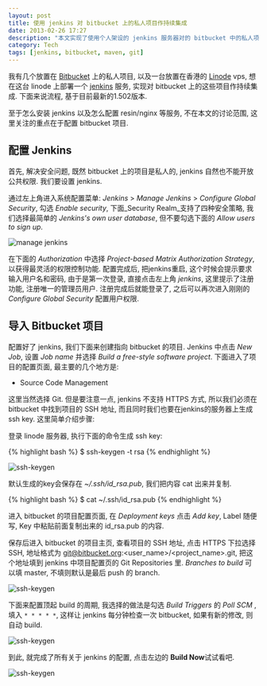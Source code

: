 ```yaml
---
layout: post
title: 使用 jenkins 对 bitbucket 上的私人项目作持续集成
date: 2013-02-26 17:27
description: "本文实现了使用个人架设的 jenkins 服务器对的 bitbucket 中的私人项目作持续集成, 项目使用 git 作版本控制, maven 作构建管理"
category: Tech
tags: [jenkins, bitbucket, maven, git]
---
```

我有几个放置在 [Bitbucket](https://bitbucket.org/) 上的私人项目, 以及一台放置在香港的 [Linode](http://www.linode.com/) vps, 想在这台 linode 上部署一个 [jenkins](http://jenkins-ci.org/) 服务, 实现对 bitbucket 上的这些项目作持续集成. 下面来说流程, 基于目前最新的1.502版本.

至于怎么安装 jenkins 以及怎么配置 resin/nginx 等服务, 不在本文的讨论范围, 这里关注的重点在于配置 bitbucket 项目.

## 配置 Jenkins

首先, 解决安全问题, 既然 bitbucket 上的项目是私人的, jenkins 自然也不能开放公共权限. 我们要设置 jenkins.

通过左上角进入系统配置菜单: _Jenkins_ > _Manage Jenkins_ > _Configure Global Security_, 勾选 _Enable security_, 下面_Security Realm_支持了四种安全策略, 我们选择最简单的 _Jenkins's own user database_, 但不要勾选下面的 _Allow users to sign up_.

![manage jenkins](/assets/post/2013/02/manage_jenkins.png)

在下面的 _Authorization_ 中选择 _Project-based Matrix Authorization Strategy_, 以获得最灵活的权限控制功能. 配置完成后, 把jenkins重启, 这个时候会提示要求输入用户名和密码, 由于是第一次登录, 直接点击左上角 _jenkins_, 这里提示了注册功能, 注册唯一的管理员用户. 注册完成后就能登录了, 之后可以再次进入刚刚的 _Configure Global Security_ 配置用户权限.

## 导入 Bitbucket 项目

配置好了 jenkins, 我们下面来创建指向 bitbucket 的项目. Jenkins 中点击 _New Job_, 设置 _Job name_ 并选择 _Build a free-style software project_. 下面进入了项目的配置页面, 最主要的几个地方是:

* Source Code Management

这里当然选择 Git. 但是要注意一点, jenkins 不支持 HTTPS 方式, 所以我们必须在 bitbucket 中找到项目的 SSH 地址, 而且同时我们也要在jenkins的服务器上生成 ssh key. 这里简单介绍步骤:

登录 linode 服务器, 执行下面的命令生成 ssh key:

{% highlight bash %}
$ ssh-keygen -t rsa
{% endhighlight %}

![ssh-keygen](/assets/post/2013/02/ssh_keygen.png)

默认生成的key会保存在 _~/.ssh/id_rsa.pub_, 我们把内容 cat 出来并复制.

{% highlight bash %}
$ cat ~/.ssh/id_rsa.pub
{% endhighlight %}

进入 bitbucket 的项目配置页面, 在 _Deployment keys_ 点击 _Add key_, Label 随便写, Key 中粘贴前面复制出来的 id_rsa.pub 的内容.

保存后进入 bitbucket 的项目主页, 查看项目的 SSH 地址, 点击 HTTPS 下拉选择 SSH, 地址格式为 git@bitbucket.org:<user_name>/<project_name>.git, 把这个地址填到 jenkins 中项目配置页的 Git Repositories 里. _Branches to build_ 可以填 master, 不填则默认是最后 push 的 branch.

![ssh-keygen](/assets/post/2013/02/bitbucket_ssh.png)

下面来配置顶起 build 的周期, 我选择的做法是勾选 _Build Triggers_ 的 _Poll SCM_ , 填入 `* * * * *`, 这样让 jenkins 每分钟检查一次 bitbucket, 如果有新的修改, 则自动 build.

![ssh-keygen](/assets/post/2013/02/jenkins_poll_scm.png)

到此, 就完成了所有关于 jenkins 的配置, 点击左边的 **Build Now**试试看吧.

![ssh-keygen](/assets/post/2013/02/jenkins_build_now.png)
